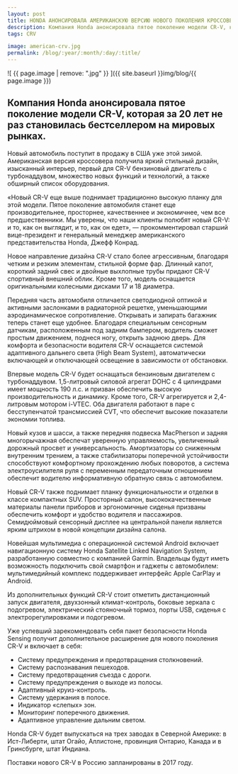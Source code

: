 ```yaml
---
layout: post
title: HONDA АНОНСИРОВАЛА АМЕРИКАНСКУЮ ВЕРСИЮ НОВОГО ПОКОЛЕНИЯ КРОССОВЕРА
description: Компания Honda анонсировала пятое поколение модели CR-V, которая за 20 лет не раз становилась бестселлером на мировых рынках. Новый автомобиль поступит в продажу в США уже этой зимой.
tags: CRV

image: american-crv.jpg
permalink: /blog/:year/:month/:day/:title/
---
```

![ {{ page.image | remove: ".jpg" }} ]({{ site.baseurl }}img/blog/{{ page.image }})
## Компания Honda анонсировала пятое поколение модели CR-V, которая за 20 лет не раз становилась бестселлером на мировых рынках.
 Новый автомобиль поступит в продажу в США уже этой зимой.
 Американская версия кроссовера получила яркий стильный дизайн, изысканный интерьер, первый для CR-V бензиновый двигатель с турбонаддувом, множество новых функций и технологий, а также обширный список оборудования.

«Новый CR-V еще выше поднимает традиционно высокую планку для этой модели. Пятое поколение автомобиля станет еще производительнее, просторнее, качественнее и экономичнее, чем все предшественники. Мы уверены, что наши клиенты полюбят новый CR-V: и то, как он выглядит, и то, как он едет», — прокомментировал старший вице-президент и генеральный менеджер американского представительства Honda, Джефф Конрад.

Новое направление дизайна CR-V стало более агрессивным, благодаря четким и резким элементам, стильной форме фар. Длинный капот, короткий задний свес и двойные выхлопные трубы придают CR-V спортивный внешний облик. Кроме того, модель оснащается оригинальными колесными дисками 17 и 18 диаметра.

Передняя часть автомобиля отличается светодиодной оптикой и активными заслонками в радиаторной решетке, уменьшающими аэродинамическое сопротивление. Открывать и запирать багажник теперь станет еще удобнее. Благодаря специальным сенсорным датчикам, расположенным под задним бампером, водитель сможет простым движением, поднеся ногу, открыть заднюю дверь. Для комфорта и безопасности водителя CR-V оснащается системой адаптивного дальнего света (High Beam System), автоматически включающей и отключающей освещение в зависимости от обстановки.

Впервые модель CR-V будет оснащаться бензиновым двигателем с турбонаддувом. 1,5-литровый силовой агрегат DOHC с 4 цилиндрами имеет мощность 190 л.с. и призван обеспечить высокую производительность и динамику. Кроме того, CR-V агрегируется и 2,4-литровым мотором i-VTEC. Оба двигателя работают в паре с бесступенчатой трансмиссией CVT, что обеспечит высокие показатели экономии топлива.

Новый кузов и шасси, а также передняя подвеска MacPherson и задняя многорычажная обеспечат уверенную управляемость, увеличенный дорожный просвет и универсальность. Амортизаторы со сниженным внутренним трением, а также стабилизаторы поперечной устойчивости способствуют комфортному прохождению любых поворотов, а система электроусилителя руля с переменным передаточным отношением обеспечит водителю информативную обратную связь с автомобилем.

Новый CR-V также поднимает планку функциональности и отделки в классе компактных SUV. Просторный салон, высококачественные материалы панели приборов и эргономичные сиденья призваны обеспечить комфорт и удобство водителя и пассажиров. Семидюймовый сенсорный дисплее на центральной панели является ярким штрихом в новой концепции дизайна салона.

Новейшая мультимедиа с операционной системой Android включает навигационную систему Honda Satellite Linked Navigation System, разработанную совместно с компанией Garmin. Владельцы будут иметь возможность подключить свой смартфон и гаджеты с автомобилем: мультимедийный комплекс поддерживает интерфейс Apple CarPlay и Android.

Из дополнительных функций CR-V стоит отметить дистанционный запуск двигателя, двухзонный климат-контроль, боковые зеркала с подогревом, электрический стояночный тормоз, порты USB, сиденья с электрорегулировками и подогревом.

Уже успевший зарекомендовать себя пакет безопасности Honda Sensing получит дополнительное расширение для нового поколения CR-V и включает в себя:

* Систему предупреждения и предотвращения столкновений.
* Систему распознавания пешеходов.
* Систему предотвращения съезда с дороги.
* Систему предупреждения о выходе из полосы.
* Адаптивный круиз-контроль.
* Систему удержания в полосе.
* Индикатор «слепых» зон.
* Мониторинг поперечного движения.
* Адаптивное управление дальним светом.

Honda CR-V будет выпускаться на трех заводах в Северной Америке: в Ист-Либерти, штат Огайо, Аллистоне, провинция Онтарио, Канада и в Гринсбурге, штат Индиана.

Поставки нового CR-V в Россию запланированы в 2017 году.
